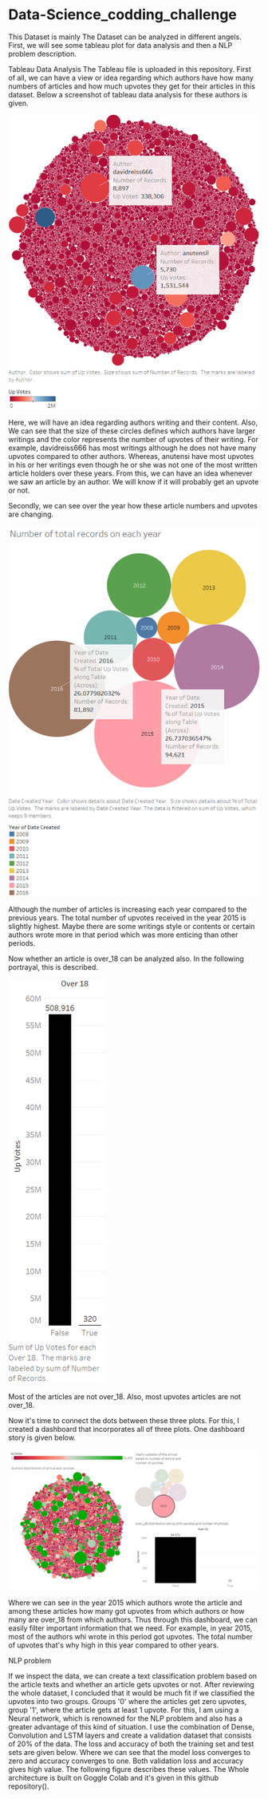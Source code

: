 # Data-Science_codding_challenge
This Dataset is mainly The Dataset can be analyzed in different angels. First, we will see some tableau plot for data analysis and then a NLP problem description.

Tableau Data Analysis
The Tableau file is uploaded in this repository. First of all, we can have a view or idea regarding which authors have how many numbers of articles and how much upvotes they get for their articles in this dataset. Below a screenshot of tableau data analysis for these authors is given.

![](Sheet%201.png)

Here, we will have an idea regarding authors writing and their content. Also, We can see that the size of these circles defines which authors have larger writings and the color represents the number of upvotes of their writing. For example, davidreiss666 has most writings although he does not have many upvotes compared to other authors. Whereas, anutensi have most upvotes in his or her writings even though he or she was not one of the most written article holders over these years. From this, we can have an idea whenever we saw an article by an author. We will know if it will probably get an upvote or not.

Secondly, we can see over the year how these article numbers and upvotes are changing.

![](Sheet%202.png)



Although the number of articles is increasing each year compared to the previous years. The total number of upvotes received in the year 2015 is slightly highest. Maybe there are some writings style or contents or certain authors wrote more in that period which was more enticing than other periods.

Now whether an article is over_18 can be analyzed also. In the following portrayal, this is described.

![](Sheet%203.png)



Most of the articles are not over_18. Also, most upvotes articles are not over_18.

<p>Now it's time to connect the dots between these three plots. For this, I created a dashboard that incorporates all of three plots. One dashboard story is given below.
  
  ![](Dashboard%201.png)
  
  Where we can see in the year 2015 which authors wrote the article and among these articles how many got upvotes from which authors or how many are over_18 from which authors. Thus through this dashboard, we can easily filter important information that we need. For example, in year 2015, most of the authors whi wrote in this period got upvotes. The total number of upvotes that's why high in this year compared to other years. </p>
  <h> NLP problem</h>
 <p> If we inspect the data, we can create a text classification problem based on the article texts and whether an article gets upvotes or not. After reviewing the whole dataset, I concluded that it would be much fit if we classified the upvotes into two groups. Groups '0' where the articles get zero upvotes, group '1', where the article gets at least 1 upvote. For this, I am using a Neural network, which is renowned for the NLP problem and also has a greater advantage of this kind of situation. I use the combination of Dense, Convolution and LSTM layers and create a validation dataset that consists of 20% of the data. The loss and accuracy of both the training set and test sets are given below. Where we can see that the model loss converges to zero and accuracy converges to one. Both validation loss and accuracy gives high value. The following figure describes these values. The Whole architecture is built on Goggle Colab and it's given in this github repository(). </p>
  
  
